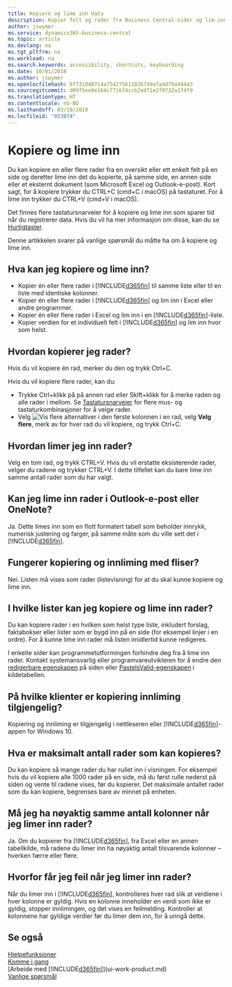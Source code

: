 ```yaml
---
title: Kopiere og lime inn data
description: Kopier felt og rader fra Business Central-sider og lim inn et annet sted.
author: jswymer
ms.service: dynamics365-business-central
ms.topic: article
ms.devlang: na
ms.tgt_pltfrm: na
ms.workload: na
ms.search.keywords: accessibility, shortcuts, keyboarding
ms.date: 10/01/2018
ms.author: jswymer
ms.openlocfilehash: 6f731940714a754275611026749afa4d79a94443
ms.sourcegitcommit: d09f5ee0e164c7716f4ccb2ed71e2f9732a1f4f9
ms.translationtype: HT
ms.contentlocale: nb-NO
ms.lasthandoff: 03/19/2019
ms.locfileid: "853074"
---
```

# <a name="copying-and-pasting"></a>Kopiere og lime inn
Du kan kopiere en eller flere rader fra en oversikt eller ett enkelt felt på en side og deretter lime inn det du kopierte, på samme side, en annen side eller et eksternt dokument (som Microsoft Excel og Outlook-e-post). Kort sagt, for å kopiere trykker du CTRL+C (cmd+C i macOS) på tastaturet. For å lime inn trykker du CTRL+V (cmd+V i macOS).

Det finnes flere tastatursnarveier for å kopiere og lime inn som sparer tid når du registrerer data. Hvis du vil ha mer informasjon om disse, kan du se [Hurtigtaster](keyboard-shortcuts.md#CopyRows).

Denne artikkelen svarer på vanlige spørsmål du måtte ha om å kopiere og lime inn.  

## <a name="what-can-i-copy-and-paste"></a>Hva kan jeg kopiere og lime inn?
-   Kopier én eller flere rader i [!INCLUDE[d365fin](includes/d365fin_md.md)] til samme liste eller til en liste med identiske kolonner.
-   Kopier én eller flere rader i [!INCLUDE[d365fin](includes/d365fin_md.md)] og lim inn i Excel eller andre programmer.
-   Kopier én eller flere rader i Excel og lim inn i en [!INCLUDE[d365fin](includes/d365fin_md.md)]-liste.
-   Kopier verdien for et individuelt felt i [!INCLUDE[d365fin](includes/d365fin_md.md)] og lim inn hvor som helst.

## <a name="how-do-i-copy-rows"></a>Hvordan kopierer jeg rader?
Hvis du vil kopiere én rad, merker du den og trykk Ctrl+C.

Hvis du vil kopiere flere rader, kan du:
-   Trykke Ctrl+klikk på på annen rad eller Skift+klikk for å merke raden og alle rader i mellom. Se [Tastatursnarveier](keyboard-shortcuts.md#CopyRows) for flere mus- og tastaturkombinasjoner for å velge rader.
-   Velg ![Vis flere alternativer](media/show-more-options-icon.png "Vis flere alternativer-ikonet") i den første kolonnen i en rad, velg **Velg flere**, merk av for hver rad du vil kopiere, og trykk Ctrl+C.

## <a name="how-do-i-paste-rows"></a>Hvordan limer jeg inn rader?
Velg en tom rad, og trykk CTRL+V. Hvis du vil erstatte eksisterende rader, velger du radene og trykker CTRL+V. I dette tilfellet kan du bare lime inn samme antall rader som du har valgt.

<!-- Rows are pasted directly where your cursor is located. If you paste into an empty line, any existing subsequent lines will be moved after the pasted lines. If you paste into an existing line or lines, this will be overwritten.-->

## <a name="can-i-paste-rows-into-an-outlook-email-or-onenote"></a>Kan jeg lime inn rader i Outlook-e-post eller OneNote?
Ja. Dette limes inn som en flott formatert tabell som beholder innrykk, numerisk justering og farger, på samme måte som du ville sett det i [!INCLUDE[d365fin](includes/d365fin_md.md)].

## <a name="does-copy-and-paste-work-with-tiles"></a>Fungerer kopiering og innliming med fliser?
Nei. Listen må vises som rader (listevisning) for at du skal kunne kopiere og lime inn.

## <a name="in-which-lists-can-i-copy-and-paste-rows"></a>I hvilke lister kan jeg kopiere og lime inn rader?
Du kan kopiere rader i en hvilken som helst type liste, inkludert forslag, faktabokser eller lister som er bygd inn på en side (for eksempel linjer i en ordre). For å kunne lime inn rader må listen imidlertid kunne redigeres.

I enkelte sider kan programmetutformingen forhindre deg fra å lime inn rader. Kontakt systemansvarlig eller programvareutvikleren for å endre den [redigerbare egenskapen](https://docs.microsoft.com/en-us/dynamics365/business-central/dev-itpro/developer/properties/devenv-editable-property) på siden eller [PasteIsValid-egenskapen](https://docs.microsoft.com/en-us/dynamics365/business-central/dev-itpro/developer/properties/devenv-pasteisvalid-property) i kildetabellen.

## <a name="on-which-clients-is-copy-and-paste-available"></a>På hvilke klienter er kopiering innliming tilgjengelig?
Kopiering og innliming er tilgjengelig i nettleseren eller [!INCLUDE[d365fin](includes/d365fin_md.md)]-appen for Windows 10.

## <a name="what-is-the-maximum-number-of-rows-that-can-be-copied"></a>Hva er maksimalt antall rader som kan kopieres?
Du kan kopiere så mange rader du har rullet inn i visningen. For eksempel hvis du vil kopiere alle 1000 rader på en side, må du først rulle nederst på siden og vente til radene vises, før du kopierer. Det maksimale antallet rader som du kan kopiere, begrenses bare av minnet på enheten.

## <a name="must-i-have-the-exact-same-number-of-columns-when-pasting-rows"></a>Må jeg ha nøyaktig samme antall kolonner når jeg limer inn rader?
Ja. Om du kopierer fra [!INCLUDE[d365fin](includes/d365fin_md.md)], fra Excel eller en annen tabellkilde, må radene du limer inn ha nøyaktig antall tilsvarende kolonner – hverken færre eller flere.

## <a name="why-do-i-get-errors-when-pasting-rows"></a>Hvorfor får jeg feil når jeg limer inn rader?
Når du limer inn i [!INCLUDE[d365fin](includes/d365fin_md.md)], kontrolleres hver rad slik at verdiene i hver kolonne er gyldig. Hvis en kolonne inneholder en verdi som ikke er gyldig, stopper innlimingen, og det vises en feilmelding. Kontroller at kolonnene har gyldige verdier før du limer dem inn, for å unngå dette.


## <a name="see-also"></a>Se også
[Hjelpefunksjoner](ui-accessibility.md)  
[Komme i gang](product-get-started.md)  
[Arbeide med [!INCLUDE[d365fin](includes/d365fin_md.md)]](ui-work-product.md)  
[Vanlige spørsmål](across-faq.md)  

